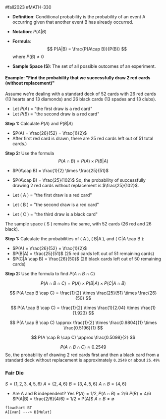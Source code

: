 #fall2023 #MATH-330 


- **Definition**: Conditional probability is the probability of an event A occurring given that another event B has already occurred.
- **Notation**: $P(A|B)$
- **Formula**: 
$$ 
  P(A|B) = \frac{P(A\cap B)}{P(B)}
$$
where $P(B) \neq 0$

- **Sample Space (S)**: The set of all possible outcomes of an experiment.

#### Example: "Find the probability that we successfully draw 2 red cards (without replacement)"

Assume we're dealing with a standard deck of 52 cards with 26 red cards (13 hearts and 13 diamonds) and 26 black cards (13 spades and 13 clubs).

- Let $P(A)$ = "the first draw is a red card"
- Let $P(B)$ = "the second draw is a red card"

**Step 1:** Calculate $P(A)$ and $P(B|A)$

- $P(A) = \frac{26}{52} = \frac{1}{2}$
- After first red card is drawn, there are 25 red cards left out of 51 total cards.)

**Step 2:** Use the formula 
$$
P(A\cap B) = P(A) \times P(B|A)
$$

- $P(A\cap B) = \frac{1}{2} \times \frac{25}{51}$​
- $P(A\cap B) = \frac{25}{102}$
So, the probability of successfully drawing 2 red cards without replacement is $\frac{25}{102}$​.


- Let \( A \) = "the first draw is a red card"
- Let \( B \) = "the second draw is a red card"
- Let \( C \) = "the third draw is a black card"

The sample space \( S \) remains the same, with 52 cards (26 red and 26 black).

**Step 1:** Calculate the probabilities of \( A \), \( B|A \), and \( C|A \cap B \):

- $P(A) = \frac{26}{52} = \frac{1}{2}$
- $P(B|A) = \frac{25}{51}$ (25 red cards left out of 51 remaining cards)
- $P(C|A \cap B) = \frac{26}{50}$ (26 black cards left out of 50 remaining cards)

**Step 2:** Use the formula to find
$P(A \cap B \cap C)$

$$
P(A \cap B \cap C) = P(A) \times P(B|A) \times P(C|A \cap B)
$$

$$
P(A \cap B \cap C) = \frac{1}{2} \times \frac{25}{51} \times \frac{26}{50}
$$

$$
P(A \cap B \cap C) = \frac{1}{2} \times \frac{1}{2.04} \times \frac{1}{1.923}
$$

$$
P(A \cap B \cap C) \approx \frac{1}{2} \times \frac{0.9804}{1} \times \frac{0.5196}{1}
$$

$$
P(A \cap B \cap C) \approx \frac{0.5098}{2}
$$

$$
P(A \cap B \cap C) \approx 0.2549
$$
So, the probability of drawing 2 red cards first and then a black card from a standard deck without replacement is approximately `0.2549` or about `25.49%`

### Fair Die
$S = \{1, 2, 3, 4, 5, 6\}$
$A = \{2, 4, 6\}$
$B = \{3, 4, 5, 6\}$
$A \cap B = \{4, 6\}$ 
- Are A and B independent? Yes
$P(A) = 1/2, P(A \cap B) = 2/6$
$P(B) = 4/6$
$P(A|B) = \frac{2/6}{4/6} = 1/2 = P(A)$
$A \cap B \neq \emptyset$

```mermaid
flowchart BT
A[Ivan] ---> B[Melat]

```



